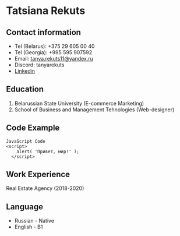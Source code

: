 # Tatsiana Rekuts
## Contact information
* Tel (Belarus): +375 29 605 00 40
* Tel (Georgia): +995 595 907592
* Email: tanya.rekuts11@yandex.ru 
* Discord: tanyarekuts
* [Linkedin](https://www.linkedin.com/in/tatsiana-rekuts-23847b190/)
## Education
1. Belarussian State University (E-commerce Marketing)
2. School of Business and Management Tehnologies (Web-designer)
## Code Example 
``` 
JavaScript Code 
<script>
    alert( 'Привет, мир!' );
  </script>
```
## Work Experience
Real Estate Agency (2018-2020)
## Language
* Russian - Native
* English - B1
